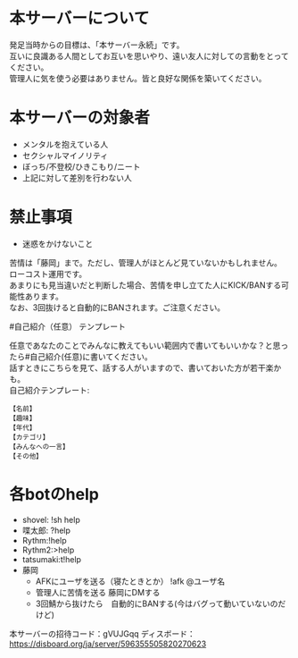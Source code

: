 # 本サーバーについて

発足当時からの目標は、「本サーバー永続」です。  
互いに良識ある人間としてお互いを思いやり、遠い友人に対しての言動をとってください。  
管理人に気を使う必要はありません。皆と良好な関係を築いてください。  

# 本サーバーの対象者

- メンタルを抱えている人
- セクシャルマイノリティ
- ぼっち/不登校/ひきこもり/ニート
- 上記に対して差別を行わない人

# 禁止事項

- 迷惑をかけないこと

苦情は「藤岡」まで。ただし、管理人がほとんど見ていないかもしれません。  
ローコスト運用です。  
あまりにも見当違いだと判断した場合、苦情を申し立てた人にKICK/BANする可能性あります。  
なお、3回抜けると自動的にBANされます。ご注意ください。

#自己紹介（任意） テンプレート

任意であなたのことでみんなに教えてもいい範囲内で書いてもいいかな？と思ったら\#自己紹介(任意)に書いてください。  
話すときにこちらを見て、話する人がいますので、書いておいた方が若干楽かも。  
自己紹介テンプレート:

```text
【名前】
【趣味】
【年代】
【カテゴリ】
【みんなへの一言】
【その他】
```
# 各botのhelp

- shovel: !sh help
- 喋太郎: ?help
- Rythm:!help
- Rythm2:>help
- tatsumaki:t!help
- 藤岡
  - AFKにユーザを送る（寝たときとか） !afk @ユーザ名
  - 管理人に苦情を送る 藤岡にDMする
  - 3回鯖から抜けたら　自動的にBANする(今はバグって動いていないのだけど)

本サーバーの招待コード：gVUJGqq
ディスボード：
https://disboard.org/ja/server/596355505820270623